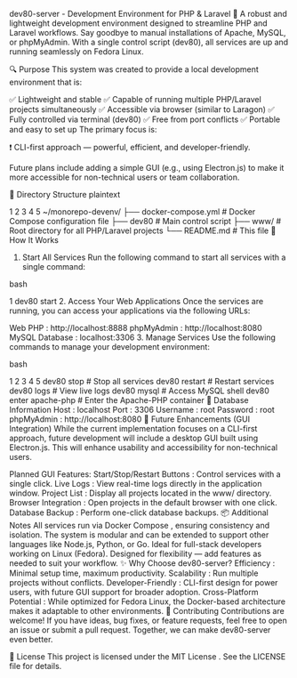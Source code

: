 dev80-server - Development Environment for PHP & Laravel 🧱
A robust and lightweight development environment designed to streamline PHP and Laravel workflows.
Say goodbye to manual installations of Apache, MySQL, or phpMyAdmin.
With a single control script (dev80), all services are up and running seamlessly on Fedora Linux. 

🔍 Purpose
This system was created to provide a local development environment that is:

✅ Lightweight and stable
✅ Capable of running multiple PHP/Laravel projects simultaneously
✅ Accessible via browser (similar to Laragon)
✅ Fully controlled via terminal (dev80)
✅ Free from port conflicts
✅ Portable and easy to set up
The primary focus is:

❗ CLI-first approach — powerful, efficient, and developer-friendly. 

Future plans include adding a simple GUI (e.g., using Electron.js) to make it more accessible for non-technical users or team collaboration.

📁 Directory Structure
plaintext


1
2
3
4
5
~/monorepo-devenv/
├── docker-compose.yml    # Docker Compose configuration file
├── dev80                 # Main control script
├── www/                  # Root directory for all PHP/Laravel projects
└── README.md             # This file
🚀 How It Works
1. Start All Services
Run the following command to start all services with a single command:

bash


1
dev80 start
2. Access Your Web Applications
Once the services are running, you can access your applications via the following URLs:

Web PHP : http://localhost:8888
phpMyAdmin : http://localhost:8080
MySQL Database : localhost:3306
3. Manage Services
Use the following commands to manage your development environment:

bash


1
2
3
4
5
dev80 stop       # Stop all services
dev80 restart    # Restart services
dev80 logs       # View live logs
dev80 mysql      # Access MySQL shell
dev80 enter apache-php   # Enter the Apache-PHP container
🧪 Database Information
Host : localhost
Port : 3306
Username : root
Password : root
phpMyAdmin : http://localhost:8080
🎯 Future Enhancements (GUI Integration)
While the current implementation focuses on a CLI-first approach, future development will include a desktop GUI built using Electron.js. This will enhance usability and accessibility for non-technical users.

Planned GUI Features:
Start/Stop/Restart Buttons : Control services with a single click.
Live Logs : View real-time logs directly in the application window.
Project List : Display all projects located in the www/ directory.
Browser Integration : Open projects in the default browser with one click.
Database Backup : Perform one-click database backups.
📦 Additional Notes
All services run via Docker Compose , ensuring consistency and isolation.
The system is modular and can be extended to support other languages like Node.js, Python, or Go.
Ideal for full-stack developers working on Linux (Fedora).
Designed for flexibility — add features as needed to suit your workflow.
✨ Why Choose dev80-server?
Efficiency : Minimal setup time, maximum productivity.
Scalability : Run multiple projects without conflicts.
Developer-Friendly : CLI-first design for power users, with future GUI support for broader adoption.
Cross-Platform Potential : While optimized for Fedora Linux, the Docker-based architecture makes it adaptable to other environments.
🔗 Contributing
Contributions are welcome! If you have ideas, bug fixes, or feature requests, feel free to open an issue or submit a pull request. Together, we can make dev80-server even better.

📜 License
This project is licensed under the MIT License . See the LICENSE file for details.
